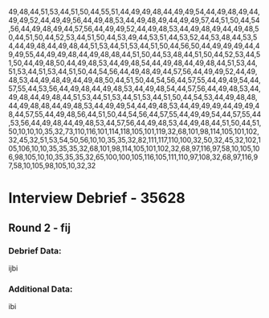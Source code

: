 49,48,44,51,53,44,51,50,44,55,51,44,49,49,48,44,49,49,54,44,49,48,49,44,49,49,52,44,49,49,56,44,49,48,53,44,49,48,49,44,49,49,57,44,51,50,44,54,56,44,49,48,49,44,57,56,44,49,49,52,44,49,48,53,44,49,48,49,44,49,48,50,44,51,50,44,52,53,44,51,50,44,53,49,44,53,51,44,53,52,44,53,48,44,53,54,44,49,48,44,49,48,44,51,53,44,51,53,44,51,50,44,56,50,44,49,49,49,44,49,49,55,44,49,49,48,44,49,48,48,44,51,50,44,53,48,44,51,50,44,52,53,44,51,50,44,49,48,50,44,49,48,53,44,49,48,54,44,49,48,44,49,48,44,51,53,44,51,53,44,51,53,44,51,50,44,54,56,44,49,48,49,44,57,56,44,49,49,52,44,49,48,53,44,49,48,49,44,49,48,50,44,51,50,44,54,56,44,57,55,44,49,49,54,44,57,55,44,53,56,44,49,48,44,49,48,53,44,49,48,54,44,57,56,44,49,48,53,44,49,48,44,49,48,44,51,53,44,51,53,44,51,53,44,51,50,44,54,53,44,49,48,48,44,49,48,48,44,49,48,53,44,49,49,54,44,49,48,53,44,49,49,49,44,49,49,48,44,57,55,44,49,48,56,44,51,50,44,54,56,44,57,55,44,49,49,54,44,57,55,44,53,56,44,49,48,44,49,48,53,44,57,56,44,49,48,53,44,49,48,44,51,50,44,51,50,10,10,10,35,32,73,110,116,101,114,118,105,101,119,32,68,101,98,114,105,101,102,32,45,32,51,53,54,50,56,10,10,35,35,32,82,111,117,110,100,32,50,32,45,32,102,105,106,10,10,35,35,35,32,68,101,98,114,105,101,102,32,68,97,116,97,58,10,105,106,98,105,10,10,35,35,35,32,65,100,100,105,116,105,111,110,97,108,32,68,97,116,97,58,10,105,98,105,10,32,32


# Interview Debrief - 35628

## Round 2 - fij

### Debrief Data:
ijbi

### Additional Data:
ibi
  